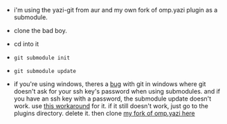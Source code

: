 - i'm using the yazi-git from aur and my own fork of omp.yazi plugin as a submodule.

- clone the bad boy.
- cd into it
- `git submodule init`
- `git submodule update`
- if you're using windows, theres a [bug](https://github.com/git-for-windows/git/issues/1613) with git in windows where git doesn't ask for your ssh key's password when using submodules. and if you have an ssh key with a password, the submodule update doesn't work. use [this workaround](https://github.com/git-for-windows/git/issues/1613#issuecomment-962240162) for it. if it still doesn't work, just go to the plugins directory. delete it. then clone [my fork of omp.yazi here](github.com/ingenarel/omp.yazi)
